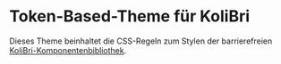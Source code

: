 # Token-Based-Theme für KoliBri

Dieses Theme beinhaltet die CSS-Regeln zum Stylen der barrierefreien [KoliBri-Komponentenbibliothek](https://public-ui.github.io/).
